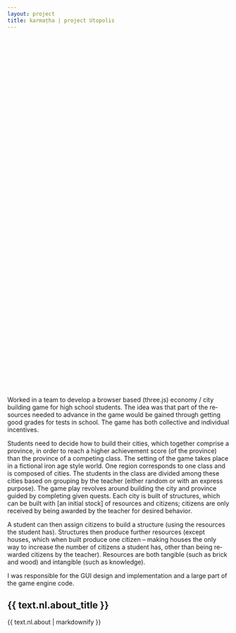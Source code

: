 ```yaml
---
layout: project
title: karmaṭha | project Utopolis
---
```


<section class="content-block" id="">
    <div style="height: 800px; background-image: url('../../css/images/projects/2015_bartertown/screenshots/game01.png');  background-size: cover;"></div>
    <div class="multi-lang-block">
        <div lang="en">
            <p>
        Worked in a team to develop a browser based (three.js) economy / city building game for high school students. The idea was that part of the resources needed to advance in the game would be gained through getting good grades for tests in school. The game has both collective and individual incentives.
            </p>
            <p>
        Students need to decide how to build their cities, which together comprise
        a province, in order to reach a higher achievement score (of the province) than the province of a
        competing class. The setting of the game takes place in a fictional iron age style world. One region corresponds to one class and is composed of cities. The students in the class are divided among these cities based on grouping by the teacher (either random or with an express purpose). The game play revolves around building the city and province guided by completing given quests. Each city is built of structures, which can be built with [an initial stock] of resources and citizens; citizens are only received by being awarded by the teacher for desired behavior.
            </p>
            <p>
        A student can then assign citizens to build a structure (using the resources the student has).
        Structures then produce further resources (except houses, which when built produce one citizen
        – making houses the only way to increase the number of citizens a student has, other than being
        rewarded citizens by the teacher). Resources are both tangible (such as brick and wood) and
        intangible (such as knowledge).
            </p>
        I was responsible for the GUI design and implementation and a large part of the game engine code.
        </div>
        <div lang="nl">
            <h2>{{ text.nl.about_title }}</h2>
            {{ text.nl.about | markdownify }}
        </div>
    </div>
</section>

